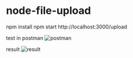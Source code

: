 # node-file-upload

npm install
npm start
http://localhost:3000/upload

test in postman
![postman](https://i.imgur.com/oYBwzzT.png)


result
![result](https://i.imgur.com/Y83nn34.png)
